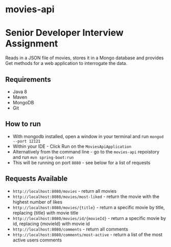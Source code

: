 # movies-api
# Senior Developer Interview Assignment

Reads in a JSON file of movies, stores it in a Mongo database and provides Get methods for a web application to interrogate the data.

## Requirements
- Java 8
- Maven
- MongoDB
- Git

## How to run
- With mongodb installed, open a window in your terminal and run `mongod --port 12121`
- Within your IDE - Click Run on the `MoviesApiApplication`
- Alternatively from the command line - go to the `movies-api` repoistory and run `mvn spring-boot:run`
- This will be running on port `8080` - see below for a list of requests

## Requests Available
- `http://localhost:8080/movies` - return all movies
- `http://localhost:8080/movies/most-liked` - return the movie with the highest number of likes
- `http://localhost:8080/movies/{title}` - return a specific movie by title, replacing {title} with movie title
- `http://localhost:8080/movies/id/{movieId}` - return a specific movie by id, replacing {movieId} with movie id
- `http://localhost:8080/comments` - return all comments
- `http://localhost:8080/comments/most-active` - return a list of the most active users comments
